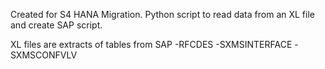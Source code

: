 Created for S4 HANA Migration. Python script to read data from an XL file and create SAP script.

XL files are extracts of tables from SAP
-RFCDES
-SXMSINTERFACE
-SXMSCONFVLV
